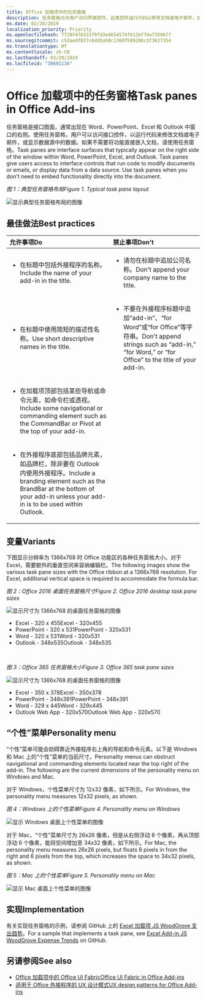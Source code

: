 ```yaml
---
title: Office 加载项中的任务窗格
description: 任务窗格允许用户访问界面控件，此类控件运行代码以修改文档或电子邮件，或显示数据源中的数据。
ms.date: 02/28/2019
localization_priority: Priority
ms.openlocfilehash: 7720f476333f9fd3ed654574f612bf7da735867f
ms.sourcegitcommit: c5daedf017c6dd5ab0c13607589208c3f3627354
ms.translationtype: HT
ms.contentlocale: zh-CN
ms.lasthandoff: 03/20/2019
ms.locfileid: "30691116"
---
```

# <a name="task-panes-in-office-add-ins"></a><span data-ttu-id="a3ed0-103">Office 加载项中的任务窗格</span><span class="sxs-lookup"><span data-stu-id="a3ed0-103">Task panes in Office Add-ins</span></span>
 
<span data-ttu-id="a3ed0-p101">任务窗格是接口图面，通常出现在 Word、PowerPoint、Excel 和 Outlook 中窗口的右侧。使用任务窗格，用户可以访问接口控件，以运行代码来修改文档或电子邮件，或显示数据源中的数据。如果不需要将功能直接嵌入文档，请使用任务窗格。</span><span class="sxs-lookup"><span data-stu-id="a3ed0-p101">Task panes are interface surfaces that typically appear on the right side of the window within Word, PowerPoint, Excel, and Outlook. Task panes give users access to interface controls that run code to modify documents or emails, or display data from a data source. Use task panes when you don't need to embed functionality directly into the document.</span></span>

<span data-ttu-id="a3ed0-107">*图 1：典型任务窗格布局*</span><span class="sxs-lookup"><span data-stu-id="a3ed0-107">*Figure 1. Typical task pane layout*</span></span>

![显示典型任务窗格布局的图像](../images/overview-with-app-task-pane.png)

## <a name="best-practices"></a><span data-ttu-id="a3ed0-109">最佳做法</span><span class="sxs-lookup"><span data-stu-id="a3ed0-109">Best practices</span></span>

|<span data-ttu-id="a3ed0-110">**允许事项**</span><span class="sxs-lookup"><span data-stu-id="a3ed0-110">**Do**</span></span>|<span data-ttu-id="a3ed0-111">**禁止事项**</span><span class="sxs-lookup"><span data-stu-id="a3ed0-111">**Don't**</span></span>|
|:-----|:--------|
|<ul><li><span data-ttu-id="a3ed0-112">在标题中包括外接程序的名称。</span><span class="sxs-lookup"><span data-stu-id="a3ed0-112">Include the name of your add-in in the title.</span></span></li></ul>|<ul><li><span data-ttu-id="a3ed0-113">请勿在标题中追加公司名称。</span><span class="sxs-lookup"><span data-stu-id="a3ed0-113">Don't append your company name to the title.</span></span></li></ul>|
|<ul><li><span data-ttu-id="a3ed0-114">在标题中使用简短的描述性名称。</span><span class="sxs-lookup"><span data-stu-id="a3ed0-114">Use short descriptive names in the title.</span></span></li></ul>|<ul><li><span data-ttu-id="a3ed0-115">不要在外接程序标题中追加“add-in”、“for Word”或“for Office”等字符串。</span><span class="sxs-lookup"><span data-stu-id="a3ed0-115">Don't append strings such as “add-in,” “for Word,” or “for Office” to the title of your add-in.</span></span></li></ul>|
|<ul><li><span data-ttu-id="a3ed0-116">在加载项顶部包括某些导航或命令元素，如命令栏或透视。</span><span class="sxs-lookup"><span data-stu-id="a3ed0-116">Include some navigational or commanding element such as the CommandBar or Pivot at the top of your add-in.</span></span></li></ul>||
|<ul><li><span data-ttu-id="a3ed0-117">在外接程序底部包括品牌元素，如品牌栏，除非要在 Outlook 内使用外接程序。</span><span class="sxs-lookup"><span data-stu-id="a3ed0-117">Include a branding element such as the BrandBar at the bottom of your add-in unless your add-in is to be used within Outlook.</span></span></li></ul>||


## <a name="variants"></a><span data-ttu-id="a3ed0-118">变量</span><span class="sxs-lookup"><span data-stu-id="a3ed0-118">Variants</span></span>

<span data-ttu-id="a3ed0-p102">下图显示分辨率为 1366x768 时 Office 功能区的各种任务窗格大小。对于 Excel，需要额外的垂直空间来容纳编辑栏。</span><span class="sxs-lookup"><span data-stu-id="a3ed0-p102">The following images show the various task pane sizes with the Office ribbon at a 1366x768 resolution. For Excel, additional vertical space is required to accommodate the formula bar.</span></span>  

<span data-ttu-id="a3ed0-121">*图 2：Office 2016 桌面任务窗格尺寸*</span><span class="sxs-lookup"><span data-stu-id="a3ed0-121">*Figure 2. Office 2016 desktop task pane sizes*</span></span>

![显示尺寸为 1366x768 的桌面任务窗格的图像](../images/add-in-taskpane-sizes-desktop.png)

- <span data-ttu-id="a3ed0-123">Excel - 320 x 455</span><span class="sxs-lookup"><span data-stu-id="a3ed0-123">Excel - 320x455</span></span>
- <span data-ttu-id="a3ed0-124">PowerPoint - 320 x 531</span><span class="sxs-lookup"><span data-stu-id="a3ed0-124">PowerPoint - 320x531</span></span>
- <span data-ttu-id="a3ed0-125">Word - 320 x 531</span><span class="sxs-lookup"><span data-stu-id="a3ed0-125">Word - 320x531</span></span>
- <span data-ttu-id="a3ed0-126">Outlook - 348x535</span><span class="sxs-lookup"><span data-stu-id="a3ed0-126">Outlook - 348x535</span></span>

<br/>

<span data-ttu-id="a3ed0-127">*图 3：Office 365 任务窗格大小*</span><span class="sxs-lookup"><span data-stu-id="a3ed0-127">*Figure 3. Office 365 task pane sizes*</span></span>

![显示尺寸为 1366x768 的桌面任务窗格的图像](../images/add-in-taskpane-sizes-online.png)

- <span data-ttu-id="a3ed0-129">Excel - 350 x 378</span><span class="sxs-lookup"><span data-stu-id="a3ed0-129">Excel - 350x378</span></span>
- <span data-ttu-id="a3ed0-130">PowerPoint - 348x391</span><span class="sxs-lookup"><span data-stu-id="a3ed0-130">PowerPoint - 348x391</span></span>
- <span data-ttu-id="a3ed0-131">Word - 329 x 445</span><span class="sxs-lookup"><span data-stu-id="a3ed0-131">Word - 329x445</span></span>
- <span data-ttu-id="a3ed0-132">Outlook Web App - 320x570</span><span class="sxs-lookup"><span data-stu-id="a3ed0-132">Outlook Web App - 320x570</span></span>

## <a name="personality-menu"></a><span data-ttu-id="a3ed0-133">“个性”菜单</span><span class="sxs-lookup"><span data-stu-id="a3ed0-133">Personality menu</span></span>

<span data-ttu-id="a3ed0-p103">“个性”菜单可能会妨碍靠近外接程序右上角的导航和命令元素。以下是 Windows 和 Mac 上的“个性”菜单的当前尺寸。</span><span class="sxs-lookup"><span data-stu-id="a3ed0-p103">Personality menus can obstruct navigational and commanding elements located near the top right of the add-in. The following are the current dimensions of the personality menu on Windows and Mac.</span></span>

<span data-ttu-id="a3ed0-136">对于 Windows，个性菜单尺寸为 12x32 像素，如下所示。</span><span class="sxs-lookup"><span data-stu-id="a3ed0-136">For Windows, the personality menu measures 12x32 pixels, as shown.</span></span>

<span data-ttu-id="a3ed0-137">*图 4：Windows 上的个性菜单*</span><span class="sxs-lookup"><span data-stu-id="a3ed0-137">*Figure 4. Personality menu on Windows*</span></span>

![显示 Windows 桌面上个性菜单的图像](../images/personality-menu-win.png)

<span data-ttu-id="a3ed0-139">对于 Mac，“个性”菜单尺寸为 26x26 像素，但是从右侧浮动 8 个像素，再从顶部浮动 6 个像素，能将空间增加至 34x32 像素，如下所示。</span><span class="sxs-lookup"><span data-stu-id="a3ed0-139">For Mac, the personality menu measures 26x26 pixels, but floats 8 pixels in from the right and 6 pixels from the top, which increases the space to 34x32 pixels, as shown.</span></span>

<span data-ttu-id="a3ed0-140">*图 5：Mac 上的个性菜单*</span><span class="sxs-lookup"><span data-stu-id="a3ed0-140">*Figure 5. Personality menu on Mac*</span></span>

![显示 Mac 桌面上个性菜单的图像](../images/personality-menu-mac.png)

## <a name="implementation"></a><span data-ttu-id="a3ed0-142">实现</span><span class="sxs-lookup"><span data-stu-id="a3ed0-142">Implementation</span></span>

<span data-ttu-id="a3ed0-143">有关实现任务窗格的示例，请参阅 GitHub 上的 [Excel 加载项 JS WoodGrove 支出趋势](https://github.com/OfficeDev/Excel-Add-in-WoodGrove-Expense-Trends)。</span><span class="sxs-lookup"><span data-stu-id="a3ed0-143">For a sample that implements a task pane, see [Excel Add-in JS WoodGrove Expense Trends](https://github.com/OfficeDev/Excel-Add-in-WoodGrove-Expense-Trends) on GitHub.</span></span> 


## <a name="see-also"></a><span data-ttu-id="a3ed0-144">另请参阅</span><span class="sxs-lookup"><span data-stu-id="a3ed0-144">See also</span></span>

- [<span data-ttu-id="a3ed0-145">Office 加载项中的 Office UI Fabric</span><span class="sxs-lookup"><span data-stu-id="a3ed0-145">Office UI Fabric in Office Add-ins</span></span>](office-ui-fabric.md) 
- [<span data-ttu-id="a3ed0-146">适用于 Office 外接程序的 UX 设计模式</span><span class="sxs-lookup"><span data-stu-id="a3ed0-146">UX design patterns for Office Add-ins</span></span>](../design/ux-design-pattern-templates.md)

